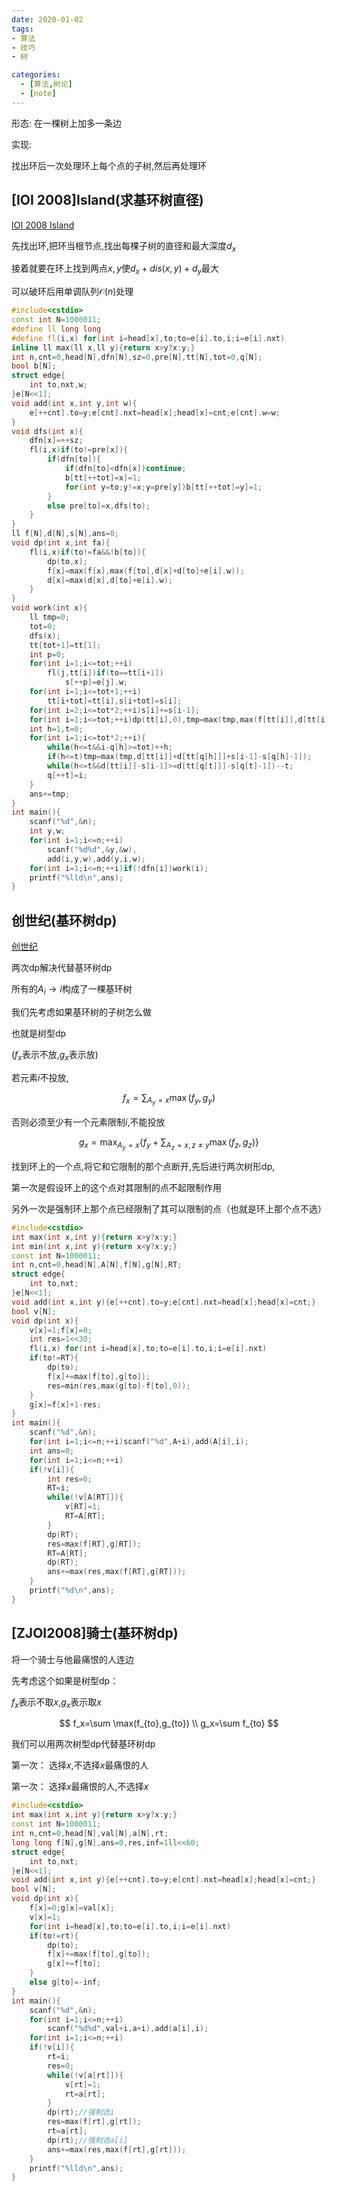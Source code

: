 ```yaml
---
date: 2020-01-02
tags:
- 算法
- 技巧
- 树

categories:
  - [算法,树论]
  - [note]
---
```

形态: 在一棵树上加多一条边

实现:

找出环后一次处理环上每个点的子树,然后再处理环

## [IOI 2008]Island(求基环树直径)

[IOI 2008 Island](https://www.luogu.com.cn/problem/P4381)

先找出环,把环当根节点,找出每棵子树的直径和最大深度$d_x$

接着就要在环上找到两点$x,y$使$d_x+dis(x,y)+d_y$最大

可以破环后用单调队列$\mathcal O(n)$处理

```cpp
#include<cstdio>
const int N=1000011;
#define ll long long
#define fl(i,x) for(int i=head[x],to;to=e[i].to,i;i=e[i].nxt)
inline ll max(ll x,ll y){return x>y?x:y;}
int n,cnt=0,head[N],dfn[N],sz=0,pre[N],tt[N],tot=0,q[N];
bool b[N];
struct edge{
    int to,nxt,w;
}e[N<<1];
void add(int x,int y,int w){
    e[++cnt].to=y;e[cnt].nxt=head[x];head[x]=cnt;e[cnt].w=w;
}
void dfs(int x){
    dfn[x]=++sz;
    fl(i,x)if(to!=pre[x]){
        if(dfn[to]){
            if(dfn[to]<dfn[x])continue;
            b[tt[++tot]=x]=1;
            for(int y=to;y!=x;y=pre[y])b[tt[++tot]=y]=1;
        }
        else pre[to]=x,dfs(to);
    }
}
ll f[N],d[N],s[N],ans=0;
void dp(int x,int fa){
    fl(i,x)if(to!=fa&&!b[to]){
        dp(to,x);
        f[x]=max(f[x],max(f[to],d[x]+d[to]+e[i].w));
        d[x]=max(d[x],d[to]+e[i].w);
    }
}
void work(int x){
    ll tmp=0;
    tot=0;
    dfs(x);
    tt[tot+1]=tt[1];
    int p=0;
    for(int i=1;i<=tot;++i)
        fl(j,tt[i])if(to==tt[i+1])
            s[++p]=e[j].w;
    for(int i=1;i<=tot+1;++i)
        tt[i+tot]=tt[i],s[i+tot]=s[i];
    for(int i=2;i<=tot*2;++i)s[i]+=s[i-1];
    for(int i=1;i<=tot;++i)dp(tt[i],0),tmp=max(tmp,max(f[tt[i]],d[tt[i]]));
    int h=1,t=0;
    for(int i=1;i<=tot*2;++i){
        while(h<=t&&i-q[h]>=tot)++h;
        if(h<=t)tmp=max(tmp,d[tt[i]]+d[tt[q[h]]]+s[i-1]-s[q[h]-1]);
        while(h<=t&&d[tt[i]]-s[i-1]>=d[tt[q[t]]]-s[q[t]-1])--t;
        q[++t]=i;
    }
    ans+=tmp;
}
int main(){
    scanf("%d",&n);
    int y,w;
    for(int i=1;i<=n;++i)
        scanf("%d%d",&y,&w),
        add(i,y,w),add(y,i,w);
    for(int i=1;i<=n;++i)if(!dfn[i])work(i);
    printf("%lld\n",ans);
}
```

## 创世纪(基环树dp)

[创世纪](https://www.acwing.com/problem/content/361/)

两次dp解决代替基环树dp

所有的$A_i\rightarrow i$构成了一棵基环树

我们先考虑如果基环树的子树怎么做

也就是树型dp

($f_x$表示不放,$g_x$表示放)

若元素$i$不投放,

$$f_x=\sum_{A_y=x}\max(f_y,g_y)$$

否则必须至少有一个元素限制$i$,不能投放

$$g_x=\max_{A_y=x}\{f_y+\sum_{A_z=x,z\not = y}\max(f_z,g_z)\}$$

找到环上的一个点,将它和它限制的那个点断开,先后进行两次树形dp,

第一次是假设环上的这个点对其限制的点不起限制作用

另外一次是强制环上那个点已经限制了其可以限制的点（也就是环上那个点不选）

```cpp
#include<cstdio>
int max(int x,int y){return x>y?x:y;}
int min(int x,int y){return x<y?x:y;}
const int N=1000011;
int n,cnt=0,head[N],A[N],f[N],g[N],RT;
struct edge{
    int to,nxt;
}e[N<<1];
void add(int x,int y){e[++cnt].to=y;e[cnt].nxt=head[x];head[x]=cnt;}
bool v[N];
void dp(int x){
    v[x]=1;f[x]=0;
    int res=1<<30;
    fl(i,x) for(int i=head[x],to;to=e[i].to,i;i=e[i].nxt)
    if(to!=RT){
        dp(to);
        f[x]+=max(f[to],g[to]);
        res=min(res,max(g[to]-f[to],0));
    }
    g[x]=f[x]+1-res;
}
int main(){
    scanf("%d",&n);
    for(int i=1;i<=n;++i)scanf("%d",A+i),add(A[i],i);
    int ans=0;
    for(int i=1;i<=n;++i)
    if(!v[i]){
        int res=0;
        RT=i;
        while(!v[A[RT]]){
            v[RT]=1;
            RT=A[RT];
        }
        dp(RT);
        res=max(f[RT],g[RT]);
        RT=A[RT];
        dp(RT);
        ans+=max(res,max(f[RT],g[RT]));
    }
    printf("%d\n",ans);
}
```

## [ZJOI2008]骑士(基环树dp)

将一个骑士与他最痛恨的人连边

先考虑这个如果是树型dp：

$f_x$表示不取$x$,$g_x$表示取$x$

$$
f_x=\sum \max(f_{to},g_{to})
\\
g_x=\sum f_{to}
$$

我们可以用两次树型dp代替基环树dp

第一次： 选择$x$,不选择$x$最痛恨的人

第一次： 选择$x$最痛恨的人,不选择$x$

```cpp
#include<cstdio>
int max(int x,int y){return x>y?x:y;}
const int N=1000011;
int n,cnt=0,head[N],val[N],a[N],rt;
long long f[N],g[N],ans=0,res,inf=1ll<<60;
struct edge{
    int to,nxt;
}e[N<<1];
void add(int x,int y){e[++cnt].to=y;e[cnt].nxt=head[x];head[x]=cnt;}
bool v[N];
void dp(int x){
    f[x]=0;g[x]=val[x];
    v[x]=1;
    for(int i=head[x],to;to=e[i].to,i;i=e[i].nxt)
    if(to!=rt){
        dp(to);
        f[x]+=max(f[to],g[to]);
        g[x]+=f[to];
    }
    else g[to]=-inf;
}
int main(){
    scanf("%d",&n);
    for(int i=1;i<=n;++i)
        scanf("%d%d",val+i,a+i),add(a[i],i);
    for(int i=1;i<=n;++i)
    if(!v[i]){
        rt=i;
        res=0;
        while(!v[a[rt]]){
            v[rt]=1;
            rt=a[rt];
        }
        dp(rt);//强制选i
        res=max(f[rt],g[rt]);
        rt=a[rt];
        dp(rt);//强制选a[i]
        ans+=max(res,max(f[rt],g[rt]));
    }
    printf("%lld\n",ans);
}
```